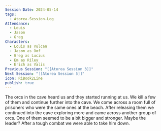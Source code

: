```yaml
---
Session Date: 2024-05-14
tags:
  - Atorea-Session-Log
Attendance:
  - Louis
  - Jason
  - Greg
Characters:
  - Louis as Vulcan
  - Jason as Oof
  - Greg as Lucius
  - Em as Riley
  - Erich as Valis
Previous Session: "[[Atorea Session 3]]"
Next Session: "[[Atorea Session 5]]"
icon: RiBook2Line
publish: true
---
```




The orcs in the cave heard us and they started running at us. We kill a few of them and continue further into the cave. We come across a room full of prisoners who were the same ones at the beach. After releasing them we continued into the cave exploring more and came across another group of orcs. One of them seemed to be a bit bigger and stronger. Maybe the leader? After a tough combat we were able to take him down.
